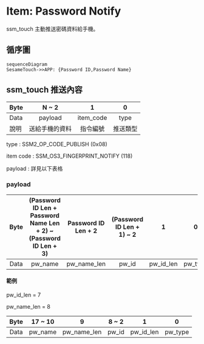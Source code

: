 # Item: Password Notify

ssm_touch 主動推送密碼資料給手機。

## 循序圖
```mermaid
sequenceDiagram
SesameTouch->>APP: {Password ID,Password Name}
```
## ssm_touch 推送內容
| Byte | N ~ 2   | 1         | 0    |
|-------|:------:|:---------:|:----:|
| Data  | payload | item_code | type |
| 說明    | 送給手機的資料 | 指令編號      | 推送類型 |

type : SSM2_OP_CODE_PUBLISH (0x08)

item code : SSM_OS3_FINGERPRINT_NOTIFY (118)

payload : 詳見以下表格

### payload
| Byte | (Password ID Len + Password Name Len + 2)  ~ (Password ID Len + 3) | Password ID Len + 2 | (Password ID Len + 1) ~ 2 | 1           | 0         |
|:----:|:------------------------------------------------------:|:---------------:|:---------------------:|:-----------:|:---------:|
| Data | pw_name                                              | pw_name_len   | pw_id               | pw_id_len | pw_type |

#### 範例
pw_id_len = 7

pw_name_len = 8

| Byte | 17 ~ 10   | 9             | 8 ~ 2   | 1           | 0         |
|:----:|:---------:|:-------------:|:-------:|:-----------:|:---------:|
| Data | pw_name | pw_name_len | pw_id | pw_id_len | pw_type |

